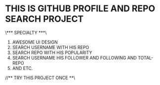  # THIS IS GITHUB PROFILE AND REPO SEARCH PROJECT 

\\*** SPECIALTY ***\\ 

1. AWESOME UI DESIGN 
2. SEARCH USERNAME WITH HIS REPO
3. SEARCH REPO WITH HIS POPULARITY
4. SEARCH USERNAME HIS FOLLOWER AND FOLLOWING AND TOTAL-REPO
5. AND ETC.

//** TRY THIS PROJECT ONCE **\\
